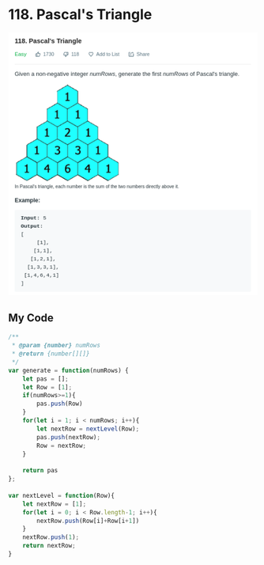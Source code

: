 # 118. Pascal's Triangle

![](.gitbook/assets/image%20%2823%29.png)

## My Code

```javascript
/**
 * @param {number} numRows
 * @return {number[][]}
 */
var generate = function(numRows) {
    let pas = [];
    let Row = [1];
    if(numRows>=1){
        pas.push(Row)
    }
    for(let i = 1; i < numRows; i++){
        let nextRow = nextLevel(Row);
        pas.push(nextRow);
        Row = nextRow;  
    }
    
    return pas
};

var nextLevel = function(Row){
    let nextRow = [1];
    for(let i = 0; i < Row.length-1; i++){
        nextRow.push(Row[i]+Row[i+1])
    }
    nextRow.push(1);
    return nextRow;
}
```



